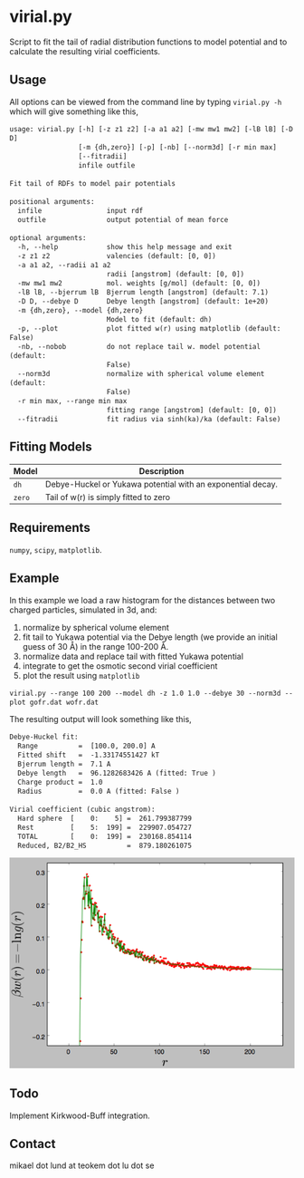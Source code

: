 # virial.py
Script to fit the tail of radial distribution functions to model potential and to calculate
the resulting virial coefficients.

## Usage

All options can be viewed from the command line by typing `virial.py -h` which will give something like this,
~~~~
usage: virial.py [-h] [-z z1 z2] [-a a1 a2] [-mw mw1 mw2] [-lB lB] [-D D]
                 [-m {dh,zero}] [-p] [-nb] [--norm3d] [-r min max]
                 [--fitradii]
                 infile outfile

Fit tail of RDFs to model pair potentials

positional arguments:
  infile                input rdf
  outfile               output potential of mean force

optional arguments:
  -h, --help            show this help message and exit
  -z z1 z2              valencies (default: [0, 0])
  -a a1 a2, --radii a1 a2
                        radii [angstrom] (default: [0, 0])
  -mw mw1 mw2           mol. weights [g/mol] (default: [0, 0])
  -lB lB, --bjerrum lB  Bjerrum length [angstrom] (default: 7.1)
  -D D, --debye D       Debye length [angstrom] (default: 1e+20)
  -m {dh,zero}, --model {dh,zero}
                        Model to fit (default: dh)
  -p, --plot            plot fitted w(r) using matplotlib (default: False)
  -nb, --nobob          do not replace tail w. model potential (default:
                        False)
  --norm3d              normalize with spherical volume element (default:
                        False)
  -r min max, --range min max
                        fitting range [angstrom] (default: [0, 0])
  --fitradii            fit radius via sinh(ka)/ka (default: False)
~~~~

## Fitting Models

Model    | Description
-------  | ----------------------
`dh`     |  Debye-Huckel or Yukawa potential with an exponential decay.
`zero`   |  Tail of w(r) is simply fitted to zero

## Requirements

`numpy`, `scipy`, `matplotlib`.

## Example

In this example we load a raw histogram for the distances between two charged particles, simulated in 3d, and:

1. normalize by spherical volume element
2. fit tail to Yukawa potential via the Debye length (we provide an initial guess of 30 Å) in 
   the range 100-200 Å.
3. normalize data and replace tail with fitted Yukawa potential
4. integrate to get the osmotic second virial coefficient
5. plot the result using `matplotlib`

~~~~
virial.py --range 100 200 --model dh -z 1.0 1.0 --debye 30 --norm3d --plot gofr.dat wofr.dat
~~~~

The resulting output will look something like this,

~~~~
Debye-Huckel fit:
  Range          =  [100.0, 200.0] A
  Fitted shift   =  -1.33174551427 kT
  Bjerrum length =  7.1 A
  Debye length   =  96.1282683426 A (fitted: True )
  Charge product =  1.0
  Radius         =  0.0 A (fitted: False )

Virial coefficient (cubic angstrom):
  Hard sphere  [    0:    5] =  261.799387799
  Rest         [    5:  199] =  229907.054727
  TOTAL        [    0:  199] =  230168.854114
  Reduced, B2/B2_HS          =  879.180261075
~~~~

![alt text](images/pmffit.png "Fitted potential of mean force")

## Todo
Implement Kirkwood-Buff integration.

## Contact
mikael dot lund at teokem dot lu dot se
